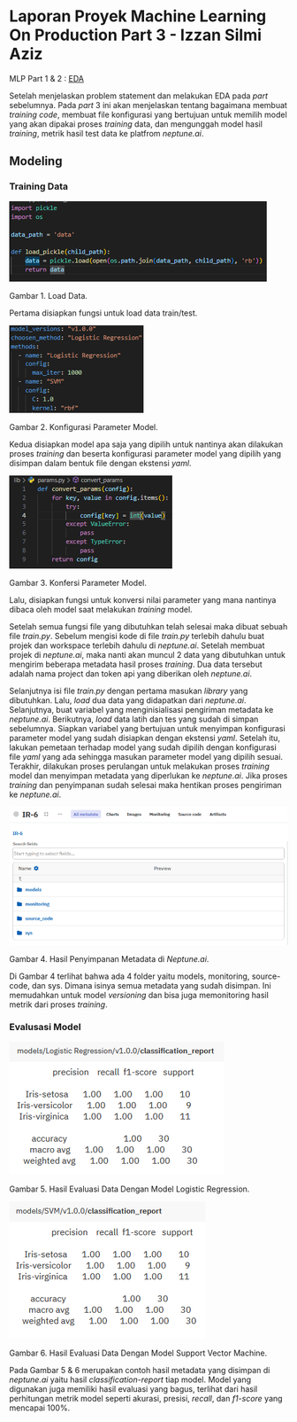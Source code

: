 # Laporan Proyek Machine Learning On Production Part 3 - Izzan Silmi Aziz 

MLP Part 1 & 2 : [EDA](https://github.com/isa96/MLP)

Setelah menjelaskan problem statement dan melakukan EDA pada _part_ sebelumnya. Pada _part_ 3 ini akan menjelaskan tentang bagaimana membuat _training_ _code_, membuat file konfigurasi yang bertujuan untuk memilih model yang akan dipakai proses _training_ data, dan mengunggah model hasil _training_, metrik hasil test data ke platfrom _neptune.ai_.

## Modeling
### Training Data

![Load Data](https://github.com/isa96/MLP-train/blob/main/assets/8.PNG "Load Data")

Gambar 1. Load Data.

Pertama disiapkan fungsi untuk load data train/test.

![Parameter Model](https://github.com/isa96/MLP-train/blob/main/assets/9.PNG "Parameter Model")

Gambar 2. Konfigurasi Parameter Model.

Kedua disiapkan model apa saja yang dipilih untuk nantinya akan dilakukan proses _training_ dan beserta konfigurasi parameter model yang dipilih yang disimpan dalam bentuk file dengan ekstensi _yaml_.

![Konversi Parameter](https://github.com/isa96/MLP-train/blob/main/assets/10.PNG "Konversi Parameter")

Gambar 3. Konfersi Parameter Model.

Lalu, disiapkan fungsi untuk konversi nilai parameter yang mana nantinya dibaca oleh model saat melakukan _training_ model.

Setelah semua fungsi file yang dibutuhkan telah selesai maka dibuat sebuah file _train.py_. Sebelum mengisi kode di file _train.py_ terlebih dahulu buat projek dan workspace terlebih dahulu di _neptune.ai_. Setelah membuat projek di _neptune.ai_, maka nanti akan muncul 2 data yang dibutuhkan untuk mengirim beberapa metadata hasil proses _training_. Dua data tersebut adalah nama project dan token api yang diberikan oleh _neptune.ai_. 

Selanjutnya isi file _train.py_ dengan pertama masukan _library_ yang dibutuhkan. Lalu, _load_ dua data yang didapatkan dari _neptune.ai_. Selanjutnya, buat variabel yang menginisialisasi pengiriman metadata ke _neptune.ai_. Berikutnya, _load_ data latih dan tes yang sudah di simpan sebelumnya. Siapkan variabel yang bertujuan untuk menyimpan konfigurasi parameter model yang sudah disiapkan dengan ekstensi _yaml_. Setelah itu, lakukan pemetaan terhadap model yang sudah dipilih dengan konfigurasi file _yaml_ yang ada sehingga masukan parameter model yang dipilih sesuai. Terakhir, dilakukan proses perulangan untuk melakukan proses _training_ model dan menyimpan metadata yang diperlukan ke _neptune.ai_. Jika proses _training_ dan penyimpanan sudah selesai maka hentikan proses pengiriman ke _neptune.ai_.

![Metadata Neptune](https://github.com/isa96/MLP-train/blob/main/assets/11.PNG "Metadata Neptune")

Gambar 4. Hasil Penyimpanan Metadata di _Neptune.ai_.

Di Gambar 4 terlihat bahwa ada 4 folder yaitu models, monitoring, source-code, dan sys. Dimana isinya semua metadata yang sudah disimpan. Ini memudahkan untuk model _versioning_ dan bisa juga memonitoring hasil metrik dari proses _training_.

### Evalusasi Model

![Evaluasi LR](https://github.com/isa96/MLP-train/blob/main/assets/12.PNG "Evaluasi LR")

Gambar 5. Hasil Evaluasi Data Dengan Model Logistic Regression.

![Evaluasi SVM](https://github.com/isa96/MLP-train/blob/main/assets/13.PNG "Evaluasi SVM")

Gambar 6. Hasil Evaluasi Data Dengan Model Support Vector Machine.

Pada Gambar 5 & 6 merupakan contoh hasil metadata yang disimpan di _neptune.ai_ yaitu hasil _classification-report_ tiap model. Model yang digunakan juga memiliki hasil evaluasi yang bagus, terlihat dari hasil perhitungan metrik model seperti akurasi, presisi, _recall_, dan _f1-score_ yang mencapai 100%.


